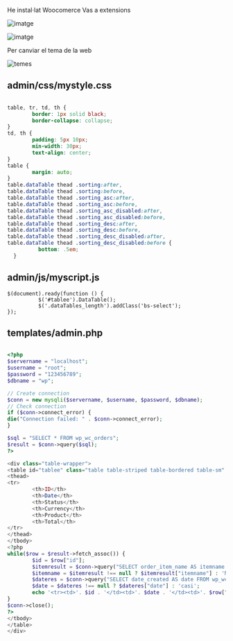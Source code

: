He instal·lat Woocomerce
Vas a extensions 

![imatge](https://github.com/mmonpeat/Maquines_Virtuals/assets/115364869/84a7ab9c-8ea7-40fd-80ca-1ad908641577)

![imatge](https://github.com/mmonpeat/Maquines_Virtuals/assets/115364869/56d49a6c-46e3-4085-b6f3-eaf005135f41)

Per canviar el tema de la web 

![temes](https://github.com/mmonpeat/Maquines_Virtuals/assets/115364869/c9d3c0c7-6a31-4504-8199-c9c488413dc6)

## admin/css/mystyle.css
```css

table, tr, td, th {
        border: 1px solid black;
        border-collapse: collapse;
}
td, th {
        padding: 5px 10px;
        min-width: 30px;
        text-align: center;
}
table {
        margin: auto;
}
table.dataTable thead .sorting:after,
table.dataTable thead .sorting:before,
table.dataTable thead .sorting_asc:after,
table.dataTable thead .sorting_asc:before,
table.dataTable thead .sorting_asc_disabled:after,
table.dataTable thead .sorting_asc_disabled:before,
table.dataTable thead .sorting_desc:after,
table.dataTable thead .sorting_desc:before,
table.dataTable thead .sorting_desc_disabled:after,
table.dataTable thead .sorting_desc_disabled:before {
          bottom: .5em;
  }

```

## admin/js/myscript.js
```
$(document).ready(function () {
          $('#tablee').DataTable();
          $('.dataTables_length').addClass('bs-select');
});
```

## templates/admin.php
```php

<?php
$servername = "localhost";
$username = "root";
$password = "123456789";
$dbname = "wp";

// Create connection
$conn = new mysqli($servername, $username, $password, $dbname);
// Check connection
if ($conn->connect_error) {
die("Connection failed: " . $conn->connect_error);
}

$sql = "SELECT * FROM wp_wc_orders";
$result = $conn->query($sql);
?>

<div class="table-wrapper">
<table id="tablee" class="table table-striped table-bordered table-sm" cellspacing="0" width="100%">
<thead>
<tr>
        <th>ID</th>
        <th>Date</th>
        <th>Status</th>
        <th>Currency</th>
        <th>Product</th>
        <th>Total</th>
</tr>
</thead>
</tbody>
<?php
while($row = $result->fetch_assoc()) {
        $id = $row["id"];
        $itemresult = $conn->query("SELECT order_item_name AS itemname FROM wp_woocommerce_order_items WHERE order_id = $id")->fetch_assoc();//Agafa info de la bbdd i la guarda en una variable en un array asosiatiu
        $itemname = $itemresult !== null ? $itemresult["itemname"] : 'NO SE';
        $dateres = $conn->query("SELECT date_created AS date FROM wp_wc_order_stats WHERE order_id = $id")->fetch_assoc();
        $date = $dateres !== null ? $dateres["date"] : 'casi';
        echo '<tr><td>'. $id . '</td><td>'. $date . '</td><td>'. $row["status"] .'</td><td>'. $row["currency"] ."</td><td>$itemname</td><td>" . $row["total_amount"] . '</td></tr>';
}
$conn->close();
?>
</tbody>
</table>
</div>
```
